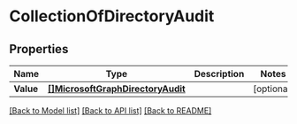 # CollectionOfDirectoryAudit

## Properties

Name | Type | Description | Notes
------------ | ------------- | ------------- | -------------
**Value** | [**[]MicrosoftGraphDirectoryAudit**](microsoft.graph.directoryAudit.md) |  | [optional] 

[[Back to Model list]](../README.md#documentation-for-models) [[Back to API list]](../README.md#documentation-for-api-endpoints) [[Back to README]](../README.md)


